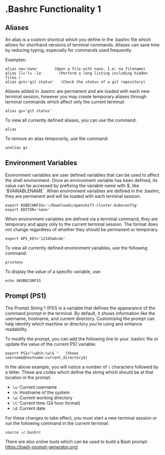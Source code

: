 # .Bashrc Functionality 1

## Aliases

An alias is a custom shortcut which you define in the .bashrc file which allows for shorthand versions of terminal commands. Aliases can save time by reducing typing, especially for commands used frequently.

Examples:

```
alias na='nano'       (Open a file with nano. I.e: na filename)
alias ll='ls -la'       (Perform a long listing including hidden files.)
alias gst='git status'   (Check the status of a git repository)
```

Aliases added in .bashrc are permanent and are loaded with each new terminal session, however you may create temporary aliases through terminal commands which affect only the current terminal:

```
alias gs='git status'
```

To view all currently defined aliases, you can use the command:

```
alias
```

To remove an alias temporarily, use the command:

```
unalias gs
```

## Environment Variables

Environment variables are user defined variables that can be used to affect the shell environment. Once an environment variable has been defined, its value can be accessed by prefixing the variable name with $, like `$VARIABLENAME`. When environment variables are defined in the .bashrc, they are permanent and will be loaded with each terminal session.

```
export KUBECONFIG='~/Downloads/openshift-cluster-kubeconfig'
export EDITOR='nano'
```

When environment variables are defined via a terminal command, they are temporary and apply only to the current terminal session. The format does not change regardless of whether they should be permanent or temporary.

```
export API_KEY='12345abcde'
```

To view all currently defined environment variables, use the following command:

```
printenv
```

To display the value of a specific variable, use:

```
echo $KUBECONFIG
```

## Prompt (PS1)

The Prompt String 1 (PS1) is a variable that defines the appearance of the command prompt in the terminal. By default, it shows information like the username, hostname, and current directory. Customising the prompt can help identify which machine or directory you’re using and enhance readability.

To modify the prompt, you can add the following line to your .bashrc file or update the value of the current PS1 variable:

```
export PS1="\u@\h:\w\$ "   (Shows username@hostname:current_directory$)
```

In the above example, you will notice a number of `\` characters followed by a letter. These are codes which define the string which should be at that location in the prompt.

- `\u`: Current username
- `\h`: Hostname of the system
- `\w`: Current working directory
- `\t`: Current time (24 hour format)
- `\d`: Current date

For these changes to take effect, you must start a new terminal session or run the following command in the current terminal:

```
source ~/.bashrc
```

There are also online tools which can be used to build a Bash prompt: https://bash-prompt-generator.org/